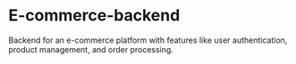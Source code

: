 # E-commerce-backend
Backend for an e-commerce platform with features like user authentication, product management, and order processing.
